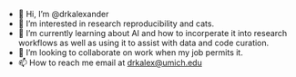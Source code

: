 - 👋 Hi, I’m @drkalexander
- 👀 I’m interested in research reproducibility and cats.
- 🌱 I’m currently learning about AI and how to incorperate it into research workflows as well as using it to assist with data and code curation.
- 💞️ I’m looking to collaborate on work when my job permits it.
- 📫 How to reach me email at drkalex@umich.edu

<!---
drkalexander/drkalexander is a ✨ special ✨ repository because its `README.md` (this file) appears on your GitHub profile.
You can click the Preview link to take a look at your changes.
--->
